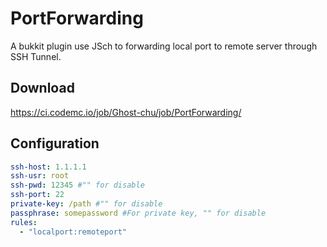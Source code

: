 # PortForwarding
A bukkit plugin use JSch to forwarding local port to remote server through SSH Tunnel.

## Download
https://ci.codemc.io/job/Ghost-chu/job/PortForwarding/

## Configuration
```YAML
ssh-host: 1.1.1.1
ssh-usr: root
ssh-pwd: 12345 #"" for disable
ssh-port: 22
private-key: /path #"" for disable
passphrase: somepassword #For private key, "" for disable
rules:
  - "localport:remoteport"
```
